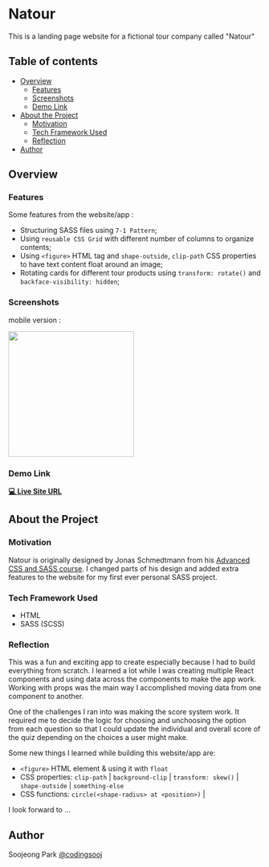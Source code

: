 # Natour

This is a landing page website for a fictional tour company called "Natour"

## Table of contents

- [Overview](#overview)
  - [Features](#features)
  - [Screenshots](#screenshots)
  - [Demo Link](#demo-link)
- [About the Project](#about-the-project)
  - [Motivation](#motivation)
  - [Tech Framework Used](#tech-framework-used)
  - [Reflection](#reflection)
- [Author](#author)

## Overview

### Features

Some features from the website/app :

- Structuring SASS files using `7-1 Pattern`;
- Using `reusable CSS Grid` with different number of columns to organize contents;
- Using `<figure>` HTML tag and `shape-outside`, `clip-path` CSS properties to have text content float around an image;
- Rotating cards for different tour products using `transform: rotate()` and `backface-visibility: hidden`;

### Screenshots

mobile version :

<img src="" width="250"/>

### Demo Link

**[💻 Live Site URL](https://)**

## About the Project

### Motivation

Natour is originally designed by Jonas Schmedtmann from his [Advanced CSS and SASS course](https://www.udemy.com/course/advanced-css-and-sass/). I changed parts of his design and added extra features to the website for my first ever personal SASS project.

### Tech Framework Used

- HTML
- SASS (SCSS)

### Reflection

This was a fun and exciting app to create especially because I had to build everything from scratch. I learned a lot while I was creating multiple React components and using data across the components to make the app work. Working with props was the main way I accomplished moving data from one component to another.

One of the challenges I ran into was making the score system work. It required me to decide the logic for choosing and unchoosing the option from each question so that I could update the individual and overall score of the quiz depending on the choices a user might make.

Some new things I learned while building this website/app are:

- `<figure>` HTML element & using it with `float`
- CSS properties: `clip-path` | `background-clip` | `transform: skew()` | `shape-outside` | `something-else`
- CSS functions: `circle(<shape-radius> at <position>)` |

I look forward to ...

## Author

Soojeong Park [@codingsooj](https://twitter.com/codingsooj)
